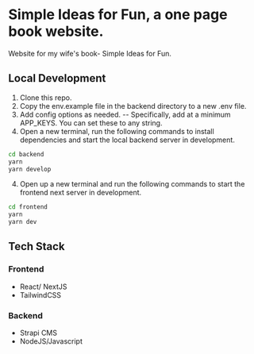 # Simple Ideas for Fun, a one page book website.
Website for my wife's book- Simple Ideas for Fun.

## Local Development

1. Clone this repo.
2. Copy the env.example file in the backend directory to a new .env file. 
3. Add config options as needed. 
-- Specifically, add at a minimum APP_KEYS. You can set these to any string.
5. Open a new terminal, run the following commands to install dependencies and start the local backend server in development.
  ```bash
  cd backend
  yarn 
  yarn develop
  ```
4. Open up a new terminal and run the following commands to start the frontend next server in development.
  ```bash
  cd frontend
  yarn 
  yarn dev
  ```

## Tech Stack

### Frontend

- React/ NextJS
- TailwindCSS

### Backend
- Strapi CMS
- NodeJS/Javascript
